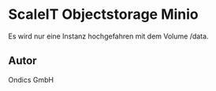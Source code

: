 # ScaleIT Objectstorage Minio

Es wird nur eine Instanz hochgefahren mit dem Volume /data.


## Autor

Ondics GmbH